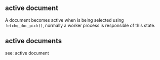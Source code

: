 
## active document

A document becomes active when is being selected using `fetchq_doc_pick()`, normally
a worker process is responsible of this state.

## active documents

see: active document
